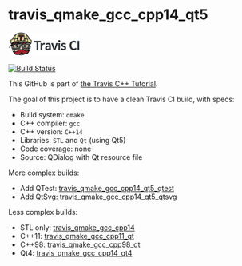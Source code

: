 # travis_qmake_gcc_cpp14_qt5

[![Travis CI logo](TravisCI.png)](https://travis-ci.org)

[![Build Status](https://travis-ci.org/richelbilderbeek/travis_qmake_gcc_cpp14_qt5.svg?branch=master)](https://travis-ci.org/richelbilderbeek/travis_qmake_gcc_cpp14_qt5)

This GitHub is part of [the Travis C++ Tutorial](https://github.com/richelbilderbeek/travis_cpp_tutorial).

The goal of this project is to have a clean Travis CI build, with specs:
 * Build system: `qmake`
 * C++ compiler: `gcc`
 * C++ version: `C++14`
 * Libraries: `STL` and `Qt` (using Qt5)
 * Code coverage: none
 * Source: QDialog with Qt resource file

More complex builds:
 * Add QTest: [travis_qmake_gcc_cpp14_qt5_qtest](https://www.github.com/richelbilderbeek/travis_qmake_gcc_cpp14_qt5_qtest)
 * Add QtSvg: [travis_qmake_gcc_cpp14_qt5_qtsvg](https://www.github.com/richelbilderbeek/travis_qmake_gcc_cpp14_qt5_qtsvg)

Less complex builds:
 * STL only: [travis_qmake_gcc_cpp14](https://www.github.com/richelbilderbeek/travis_qmake_gcc_cpp14)
 * C++11: [travis_qmake_gcc_cpp11_qt](https://www.github.com/richelbilderbeek/travis_qmake_gcc_cpp11_qt)
 * C++98: [travis_qmake_gcc_cpp98_qt](https://www.github.com/richelbilderbeek/travis_qmake_gcc_cpp98_qt)
 * Qt4: [travis_qmake_gcc_cpp14_qt4](https://www.github.com/richelbilderbeek/travis_qmake_gcc_cpp14_qt4)
